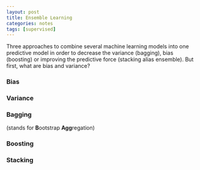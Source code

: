```yaml
---
layout: post
title: Ensemble Learning
categories: notes
tags: [supervised]
---
```


Three approaches to combine several machine learning models into one predictive model in order to decrease the variance (bagging), bias (boosting) or improving the predictive force (stacking alias ensemble). But first, what are bias and variance?

### Bias


### Variance

### Bagging
(stands for **B**ootstrap **Agg**regation)

### Boosting

### Stacking